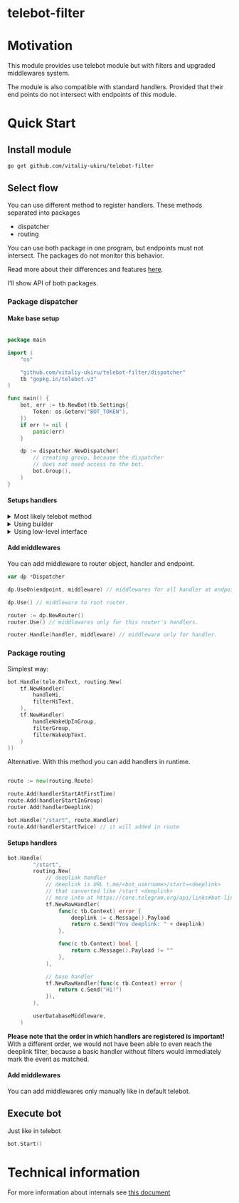 # telebot-filter

# Motivation

This module provides use telebot module but with filters
and upgraded middlewares system.

The module is also compatible with standard handlers.
Provided that their end points do not intersect with
endpoints of this module.

# Quick Start

## Install module

```
go get github.com/vitaliy-ukiru/telebot-filter
```

## Select flow

You can use different method to register handlers.
These methods separated into packages

- dispatcher
- routing

You can use both package in one program, but endpoints
must not intersect.
The packages do not monitor this behavior.

Read more about their differences and features [here](#structure).

I'll show API of both packages.

### Package dispatcher
#### Make base setup

```go

package main

import (
	"os"

	"github.com/vitaliy-ukiru/telebot-filter/dispatcher"
	tb "gopkg.in/telebot.v3"
)

func main() {
	bot, err := tb.NewBot(tb.Settings{
		Token: os.Getenv("BOT_TOKEN"),
	})
	if err != nil {
		panic(err)
	}

	dp := dispatcher.NewDispatcher(
		// creating group, because the dispatcher
		// does not need access to the bot.
		bot.Group(),
	)
}
```

#### Setups handlers

<details>
<summary>Most likely telebot method</summary>

```go
dp.Handle(
    "/start",
    telefilter.NewRawHandler(   
        func(c tb.Context) error {
            return c.Send("Hi")
        },
        // filters list
        func(c tb.Context) bool {
            return c.Message().Chat.Type == tb.ChatPrivate
        },
    ),
    /* middlewares like in telebot*/
)
```

</details>


<details>
<summary>Using builder</summary>

```go
dp.Bind(
    dp.
    NewHandler(tb.OnText).
    Filter(message.EqualFold("hi")). // from pkg/filters/message,
    Do(func (c tb.Context) error {
        name := c.Message().Sender.FirstName
        return c.Send("Hi, " + name + "!")
    }),
)
```

</details>

<details>
<summary>Using low-level interface</summary>

```go
dp.Dispatch(
    telefilter.NewRoute(
        telefilter.NewRawHandler(
            tb.OnDocument,
            func (c tb.Context) error {
                return c.Send("I'll read this document later")
            },
            // filter
            func (c tb.Context) bool {
                doc := c.Message().Document
                return doc.MIME == "plain/text"
            },
        ),
        // middlewares
        middleware.Whitelist(
            CoolChatID,
        ),
    ),
)
```

Ugly? may be. But you don't use this in normal code.
</details>

#### Add middlewares

You can add middleware to router object, handler and endpoint.

```go
var dp *Dispatcher

dp.UseOn(endpoint, middleware) // middlewares for all handler at endpoint.

dp.Use() // middleware to root router.

router := dp.NewRouter()
router.Use() // middlewares only for this router's handlers.

router.Handle(handler, middleware) // middleware only for handler.

```



### Package routing
Simplest way:
```go
bot.Handle(tele.OnText, routing.New(
	tf.NewHandler(
		handleHi,
		filterHiText,
	),
	tf.NewHandler(
		handleWakeUpInGroup,
		filterGroup,
		filterWakeUpText,
	)
))
```
Alternative. With this method you can add handlers in runtime.
```go

route := new(routing.Route)

route.Add(handlerStartAtFirstTime)
route.Add(handlerStartInGroup)
router.Add(handlerDeeplink)

bot.Handle("/start", route.Handler)
route.Add(handlerStartTwice) // it will added in route

```


#### Setups handlers
```go
bot.Handle(
		"/start",
		routing.New(
			// deeplink handler
			// deeplink is URL t.me/<bot_username>/start=<deeplink>
			// that converted like /start <deeplink>
			// more into at https://core.telegram.org/api/links#bot-links
			tf.NewRawHandler(
				func(c tb.Context) error {
					deeplink := c.Message().Payload
					return c.Send("You deeplink: " + deeplink)
				},

				func(c tb.Context) bool {
					return c.Message().Payload != ""
				},
			),

			// base handler
			tf.NewRawHandler(func(c tb.Context) error {
				return c.Send("Hi!")
			}),
		),

		userDatabaseMiddleware,
	)
```
**Please note that the order in which handlers are registered is important!**
With a different order, we would not have been able to even reach the deeplink filter,
because a basic handler without filters would immediately mark the event as matched.


#### Add middlewares
You can add middlewares only manually like in default telebot.


## Execute bot

Just like in telebot

```go
bot.Start()
```

# Technical information
For more information about internals see [this document](TECHNICAL.md)